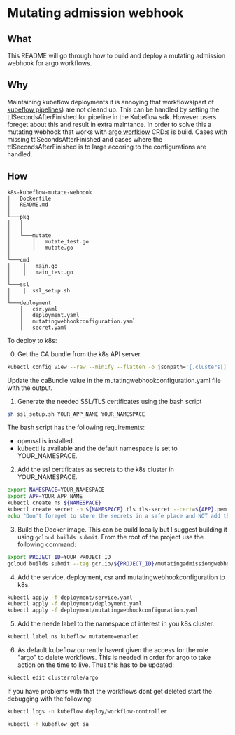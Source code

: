 # Mutating admission webhook 

## What 
This README will go through how to build and deploy a mutating admission webhook for argo workflows. 

## Why 
Maintaining kubeflow deployments it is annoying that workflows(part of [kubeflow pipelines](https://github.com/kubeflow/pipelines)) are not cleand up. This can be handled by setting the ttlSecondsAfterFinished for pipeline in the Kubeflow sdk. However users foreget about this and result in extra maintance. In order to solve this a mutating webhook that works with [argo worfklow](https://argoproj.github.io/argo/) CRD:s is build. Cases with missing ttlSecondsAfterFinished and cases where the ttlSecondsAfterFinished is to large accoring to the configurations are handled.

## How
```
k8s-kubeflow-mutate-webhook
│   Dockerfile
│   README.md  
│
└───pkg
│   │  
│   │
│   └───mutate
│       │   mutate_test.go
│       │   mutate.go
│ 
└───cmd
│    │   main.go
│    │   main_test.go
│ 
└───ssl
│    │  ssl_setup.sh
│ 
└───deployment
    │   csr.yaml
    │   deployment.yaml
    │   mutatingwebhookconfiguration.yaml
    │   secret.yaml
```

To deploy to k8s:

0) Get the CA bundle from the k8s API server. 
```bash
kubectl config view --raw --minify --flatten -o jsonpath='{.clusters[].cluster.certificate-authority-data}'
```
Update the caBundle value in the mutatingwebhookconfiguration.yaml file with the output. 

1)  Generate the needed SSL/TLS certificates using the bash script 
```bash 
sh ssl_setup.sh YOUR_APP_NAME YOUR_NAMESPACE
```

The bash script has the following requirements: 
- openssl is installed. 
- kubectl is available and the default namespace is set to YOUR_NAMESPACE. 

2) Add the ssl certificates as secrets to the k8s cluster in YOUR_NAMESPACE. 


``` bash 
export NAMESPACE=YOUR_NAMESPACE
export APP=YOUR_APP_NAME
kubectl create ns ${NAMESPACE}
kubectl create secret -n ${NAMESPACE} tls tls-secret --cert=${APP}.pem --key=${APP}.key
echo "Don't foreget to store the secrets in a safe place and NOT add them to git. " 
```

3) Build the Docker image. This can be build locally but I suggest building it using ``` gcloud builds submit ```. From the root of the project use the following command: 

```bash 
export PROJECT_ID=YOUR_PROJECT_ID
gcloud builds submit --tag gcr.io/${PROJECT_ID}/mutatingadmissiongwebhook .
```

4) Add the service, deployment, csr and mutatingwebhookconfiguration to k8s. 

```bash
kubectl apply -f deployment/service.yaml
kubectl apply -f deployment/deployment.yaml
kubectl apply -f deployment/mutatingwebhookconfiguration.yaml
```

5) Add the neede label to the namespace of interest in you k8s cluster. 

```bash 
kubectl label ns kubeflow mutateme=enabled
```

6) As default kubeflow currently havent given the access for the role "argo" to delete workflows. This is needed in order for argo to take action on the time to live. Thus this has to be updated: 

```bash 
kubectl edit clusterrole/argo
```
 
 If you have problems with that the workflows dont get deleted start the debugging with the following: 
 
 ```bash
 kubectl logs -n kubeflow deploy/workflow-controller
 ```

 ```bash 
 kubectl -n kubeflow get sa
 ```
